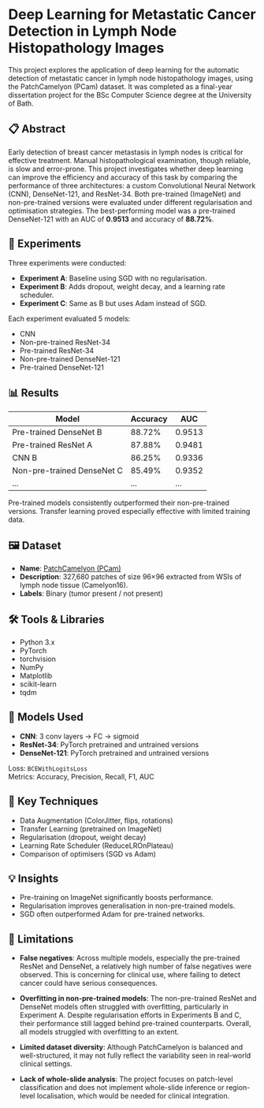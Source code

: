 # Deep Learning for Metastatic Cancer Detection in Lymph Node Histopathology Images

This project explores the application of deep learning for the automatic detection of metastatic cancer in lymph node histopathology images, using the PatchCamelyon (PCam) dataset. It was completed as a final-year dissertation project for the BSc Computer Science degree at the University of Bath.

## 📋 Abstract

Early detection of breast cancer metastasis in lymph nodes is critical for effective treatment. Manual histopathological examination, though reliable, is slow and error-prone. This project investigates whether deep learning can improve the efficiency and accuracy of this task by comparing the performance of three architectures: a custom Convolutional Neural Network (CNN), DenseNet-121, and ResNet-34. Both pre-trained (ImageNet) and non-pre-trained versions were evaluated under different regularisation and optimisation strategies. The best-performing model was a pre-trained DenseNet-121 with an AUC of **0.9513** and accuracy of **88.72%**.

## 🧪 Experiments

Three experiments were conducted:

- **Experiment A**: Baseline using SGD with no regularisation.
- **Experiment B**: Adds dropout, weight decay, and a learning rate scheduler.
- **Experiment C**: Same as B but uses Adam instead of SGD.

Each experiment evaluated 5 models:
- CNN
- Non-pre-trained ResNet-34
- Pre-trained ResNet-34
- Non-pre-trained DenseNet-121
- Pre-trained DenseNet-121

## 📊 Results

| Model                  | Accuracy | AUC    |
|------------------------|----------|--------|
| Pre-trained DenseNet B | 88.72%   | 0.9513 |
| Pre-trained ResNet A   | 87.88%   | 0.9481 |
| CNN B                  | 86.25%   | 0.9336 |
| Non-pre-trained DenseNet C | 85.49% | 0.9352 |
| ...                    | ...      | ...    |

Pre-trained models consistently outperformed their non-pre-trained versions. Transfer learning proved especially effective with limited training data.

## 🖼️ Dataset

- **Name**: [PatchCamelyon (PCam)](https://github.com/basveeling/pcam)
- **Description**: 327,680 patches of size 96×96 extracted from WSIs of lymph node tissue (Camelyon16).
- **Labels**: Binary (tumor present / not present)

## 🛠️ Tools & Libraries

- Python 3.x
- PyTorch
- torchvision
- NumPy
- Matplotlib
- scikit-learn
- tqdm

## 🧠 Models Used

- **CNN**: 3 conv layers → FC → sigmoid
- **ResNet-34**: PyTorch pretrained and untrained versions
- **DenseNet-121**: PyTorch pretrained and untrained versions

Loss: `BCEWithLogitsLoss`  
Metrics: Accuracy, Precision, Recall, F1, AUC

## 📌 Key Techniques

- Data Augmentation (ColorJitter, flips, rotations)
- Transfer Learning (pretrained on ImageNet)
- Regularisation (dropout, weight decay)
- Learning Rate Scheduler (ReduceLROnPlateau)
- Comparison of optimisers (SGD vs Adam)

## 💡 Insights

- Pre-training on ImageNet significantly boosts performance.
- Regularisation improves generalisation in non-pre-trained models.
- SGD often outperformed Adam for pre-trained networks.

## 🚧 Limitations

- **False negatives**: Across multiple models, especially the pre-trained ResNet and DenseNet, a relatively high number of false negatives were observed. This is concerning for clinical use, where failing to detect cancer could have serious consequences.

- **Overfitting in non-pre-trained models**: The non-pre-trained ResNet and DenseNet models often struggled with overfitting, particularly in Experiment A. Despite regularisation efforts in Experiments B and C, their performance still lagged behind pre-trained counterparts. Overall, all models struggled with overfitting to an extent.

- **Limited dataset diversity**: Although PatchCamelyon is balanced and well-structured, it may not fully reflect the variability seen in real-world clinical settings.

- **Lack of whole-slide analysis**: The project focuses on patch-level classification and does not implement whole-slide inference or region-level localisation, which would be needed for clinical integration.

